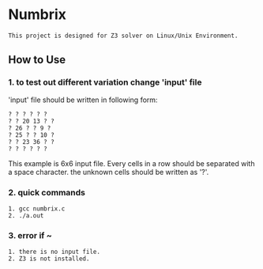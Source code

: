 # Numbrix

```
This project is designed for Z3 solver on Linux/Unix Environment.
```

## How to Use

### 1. to test out different variation change 'input' file
'input' file should be written in following form:

```
? ? ? ? ? ?
? ? 20 13 ? ?
? 26 ? ? 9 ?
? 25 ? ? 10 ?
? ? 23 36 ? ?
? ? ? ? ? ?
```
This example is 6x6 input file.
Every cells in a row should be separated with a space character.
the unknown cells should be written as '?'.

### 2. quick commands
```
1. gcc numbrix.c
2. ./a.out
```

### 3. error if ~
```
1. there is no input file.
2. Z3 is not installed.
```
